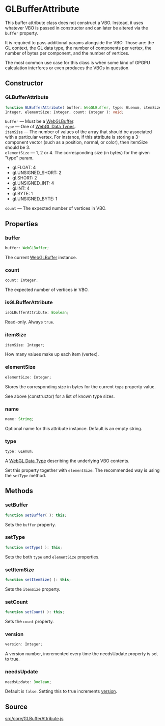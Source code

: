 # GLBufferAttribute

This buffer attribute class does not construct a VBO. Instead, it uses
whatever VBO is passed in constructor and can later be altered via the
`buffer` property.  
  
It is required to pass additional params alongside the VBO. Those are: the GL
context, the GL data type, the number of components per vertex, the number of
bytes per component, and the number of vertices.  
  
The most common use case for this class is when some kind of GPGPU calculation
interferes or even produces the VBOs in question.

## Constructor

### GLBufferAttribute

  
  
```ts  
function GLBufferAttribute( buffer: WebGLBuffer, type: GLenum, itemSize:
Integer, elementSize: Integer, count: Integer ): void;  
```  

`buffer` — Must be a <a href="https://developer.mozilla.org/en-
US/docs/Web/API/WebGLBuffer">WebGLBuffer</a>.  
`type` — One of <a href="https://developer.mozilla.org/en-
US/docs/Web/API/WebGL_API/Constants#Data_types">WebGL Data Types</a>.  
`itemSize` — The number of values of the array that should be associated with
a particular vertex. For instance, if this attribute is storing a 3-component
vector (such as a position, normal, or color), then itemSize should be 3.  
`elementSize` — 1, 2 or 4. The corresponding size (in bytes) for the given
"type" param.

  * gl.FLOAT: 4
  * gl.UNSIGNED_SHORT: 2
  * gl.SHORT: 2
  * gl.UNSIGNED_INT: 4
  * gl.INT: 4
  * gl.BYTE: 1
  * gl.UNSIGNED_BYTE: 1

`count` — The expected number of vertices in VBO.

## Properties

### buffer

  
  
```ts  
buffer: WebGLBuffer;  
```  

The current <a href="https://developer.mozilla.org/en-
US/docs/Web/API/WebGLBuffer">WebGLBuffer</a> instance.

### count

  
  
```ts  
count: Integer;  
```  

The expected number of vertices in VBO.

### isGLBufferAttribute

  
  
```ts  
isGLBufferAttribute: Boolean;  
```  

Read-only. Always `true`.

### itemSize

  
  
```ts  
itemSize: Integer;  
```  

How many values make up each item (vertex).

### elementSize

  
  
```ts  
elementSize: Integer;  
```  

Stores the corresponding size in bytes for the current `type` property value.

See above (constructor) for a list of known type sizes.

### name

  
  
```ts  
name: String;  
```  

Optional name for this attribute instance. Default is an empty string.

### type

  
  
```ts  
type: GLenum;  
```  

A <a href="https://developer.mozilla.org/en-
US/docs/Web/API/WebGL_API/Constants#Data_types">WebGL Data Type</a> describing
the underlying VBO contents.

Set this property together with `elementSize`. The recommended way is using
the `setType` method.

## Methods

### setBuffer

  
  
```ts  
function setBuffer( ): this;  
```  

Sets the `buffer` property.

### setType

  
  
```ts  
function setType( ): this;  
```  

Sets the both `type` and `elementSize` properties.

### setItemSize

  
  
```ts  
function setItemSize( ): this;  
```  

Sets the `itemSize` property.

### setCount

  
  
```ts  
function setCount( ): this;  
```  

Sets the `count` property.

### version

  
  
```ts  
version: Integer;  
```  

A version number, incremented every time the needsUpdate property is set to
true.

### needsUpdate

  
  
```ts  
needsUpdate: Boolean;  
```  

Default is `false`. Setting this to true increments [version](#).

## Source

<a
href="https://github.com/mrdoob/three.js/blob/master/src/core/GLBufferAttribute.js">src/core/GLBufferAttribute.js</a>

